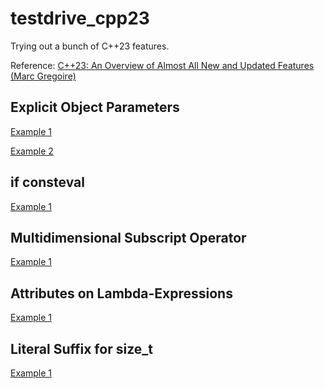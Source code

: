 # testdrive_cpp23

Trying out a bunch of C++23 features.

Reference:
[C++23: An Overview of Almost All New and Updated Features (Marc Gregoire)](https://www.youtube.com/watch?v=Cttb8vMuq-Y&ab_channel=CppCon)

## Explicit Object Parameters

[Example 1](https://godbolt.org/z/x1rMKobjn)

[Example 2](https://godbolt.org/z/ccbhaYMse)

## if consteval

[Example 1](https://godbolt.org/z/TE5Ecc4ha)

## Multidimensional Subscript Operator

[Example 1](https://godbolt.org/z/5MfW57rTP)

## Attributes on Lambda-Expressions

[Example 1](https://godbolt.org/z/oK3zoY7h7)

## Literal Suffix for size_t

[Example 1](https://godbolt.org/z/j44bMbxzd)

